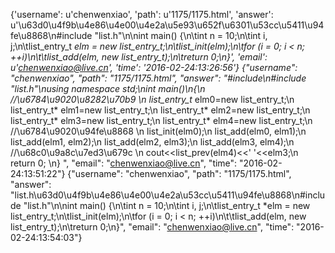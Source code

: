 {'username': u'chenwenxiao', 'path': u'1175/1175.html', 'answer': u'\u63d0\u4f9b\u4e86\u4e00\u4e2a\u5e93\u652f\u6301\u53cc\u5411\u94fe\u8868\n#include "list.h"\n\nint main() {\n\tint n = 10;\n\tint i, j;\n\tlist_entry_t *elm = new list_entry_t;\n\tlist_init(elm);\n\tfor (i = 0; i < n; ++i)\n\t\tlist_add(elm, new list_entry_t);\n\treturn 0;\n}', 'email': u'chenwenxiao@live.cn', 'time': '2016-02-24:13:26:56'}
{"username": "chenwenxiao", "path": "1175/1175.html", "answer": "#include<iostream>\n#include \"list.h\"\nusing namespace std;\nint main()\n{\n    //\u6784\u9020\u8282\u70b9 \n     list_entry_t* elm0=new list_entry_t;\n     list_entry_t* elm1=new list_entry_t;\n     list_entry_t* elm2=new list_entry_t;\n     list_entry_t* elm3=new list_entry_t;\n     list_entry_t* elm4=new list_entry_t;\n     //\u6784\u9020\u94fe\u8868 \n     list_init(elm0);\n     list_add(elm0, elm1);\n     list_add(elm1, elm2);\n     list_add(elm2, elm3);\n     list_add(elm3, elm4);\n     //\u68c0\u9a8c\u7ed3\u679c \n     cout<<list_prev(elm4)<<' '<<elm3;\n     return 0;   \n}    ", "email": "chenwenxiao@live.cn", "time": "2016-02-24:13:51:22"}
{"username": "chenwenxiao", "path": "1175/1175.html", "answer": "list.h\u63d0\u4f9b\u4e86\u4e00\u4e2a\u53cc\u5411\u94fe\u8868\n#include \"list.h\"\n\nint main() {\n\tint n = 10;\n\tint i, j;\n\tlist_entry_t *elm = new list_entry_t;\n\tlist_init(elm);\n\tfor (i = 0; i < n; ++i)\n\t\tlist_add(elm, new list_entry_t);\n\treturn 0;\n}", "email": "chenwenxiao@live.cn", "time": "2016-02-24:13:54:03"}